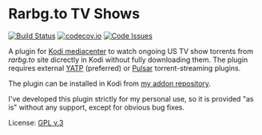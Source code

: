 Rarbg.to TV Shows
===

[![Build Status](https://travis-ci.org/romanvm/kodi.rarbg.svg?branch=master)](https://travis-ci.org/romanvm/kodi.rarbg)
[![codecov.io](https://codecov.io/github/romanvm/kodi.rarbg/coverage.svg?branch=master)](https://codecov.io/github/romanvm/kodi.rarbg?branch=master)
[![Code Issues](https://www.quantifiedcode.com/api/v1/project/b23580f312b9461fa74dfdc40e443417/badge.svg)](https://www.quantifiedcode.com/app/project/b23580f312b9461fa74dfdc40e443417)

A plugin for [Kodi mediacenter](www.kodi.tv) to watch ongoing US TV show torrents from *rarbg.to* site
dicrectly in Kodi without fully downloading them.
The plugin requires external [YATP](https://github.com/romanvm/kodi.yatp) (preferred)
or [Pulsar](https://github.com/steeve/plugin.video.pulsar) torrent-streaming plugins.

The plugin can be installed in Kodi from [my addon repository](https://github.com/romanvm/kodi_repo).

I've developed this plugin strictly for my personal use, so it is provided "as is" without any support,
except for obvious bug fixes.

License: [GPL v.3](http://www.gnu.org/licenses/gpl-3.0.en.html)
